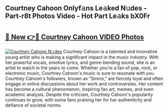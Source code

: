## Courtney Cahoon Onlyf𝚊ns Le𝚊ked N𝚞des - Part-r8t Photos Video - Hot Part Le𝚊ks bX0Fr

# <h2><a href="http://ab529.deff.icu/?id=Courtney+Cahoon">🔗 New 👉🔴 Courtney Cahoon VIDEO Photos</a></h2>

[![Courtney Cahoon N𝚞des](https://i.imgur.com/rIISA9y.gif)](http://ab529.deff.icu/?id=Courtney+Cahoon)
Courtney Cahoon is a talented and innovative young artist who is making a significant impact in the music industry. With her powerful vocals, emotive lyrics, and genre-bending sound, she is an artist to watch in the years to come. Whether you're a fan of pop, rock, or electronic music, Courtney Cahoon's music is sure to resonate with you. Courtney Cahoon's followers, known as "Sirens," are fiercely loyal and often engage in online discussions about her work and controversies. Her content has become a cultural phenomenon, inspiring fan art, memes, and even academic analysis. Despite the criticism, Courtney Cahoon's popularity continues to grow, with some fans praising her for her authenticity and defiance of societal norms.
